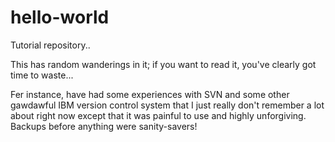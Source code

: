 hello-world
===========

Tutorial repository..

This has random wanderings in it; if you want to read it, you've clearly got time to waste...

Fer instance, have had some experiences with SVN and some other gawdawful IBM version control system that I just really don't remember a lot about right now except that it was painful to use and highly unforgiving.  Backups before anything were sanity-savers!
